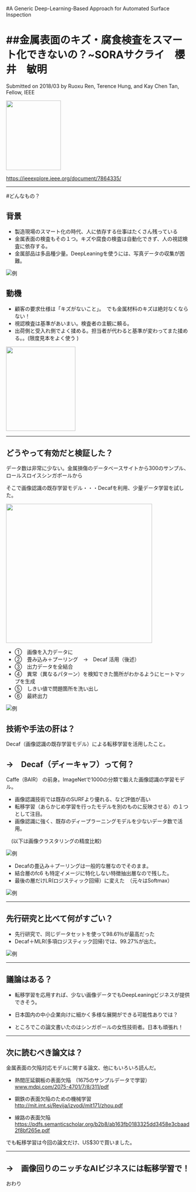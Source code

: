 

#A Generic Deep-Learning-Based Approach
for Automated Surface Inspection

##金属表面のキズ・腐食検査をスマート化できないの？~SORAサクライ　櫻井　敏明
===

Submitted on 2018/03
by Ruoxu Ren, Terence Hung, and Kay Chen Tan, Fellow, IEEE

<img src="https://ieeexplore.ieee.org/mediastore/IEEE/content/freeimages/6221036/8283862/7864335/ren-2668395-small.gif" width="150" height="190" />


https://ieeexplore.ieee.org/document/7864335/

---

#どんなもの？

## 背景

* 製造現場のスマート化の時代、人に依存する仕事はたくさん残っている
* 金属表面の検査もその１つ。キズや腐食の検査は自動化できず、人の視認検査に依存する。
* 金属部品は多品種少量。DeepLeaningを使うには、写真データの収集が困難。

![例](https://image.ibb.co/dd5kM7/scratch01.jpg)


## 動機
* 顧客の要求仕様は「キズがないこと」。　でも金属材料のキズは絶対なくならない！
* 視認検査は基準があいまい。検査者の主観に頼る。
* 出荷側と受入れ側でよく揉める。担当者が代わると基準が変わってまた揉める。。(限度見本をよく使う )

<img src="http://01.gatag.net/img/201506/03l/gatag-00006107.jpg" width="190" height="230" />



---

## どうやって有効だと検証した？

データ数は非常に少ない。金属損傷のデータベースサイトから300のサンプル、ロールスロイスシンガポールから


そこで画像認識の既存学習モデル・・・Decafを利用、少量データ学習を試した。



<img src="http://faculty.neu.edu.cn/yunhyan/Webpage%20for%20article/NEU%20surface%20defect%20database/Fig.1.jpg" width="400" height="380" />




* ①　画像を入力データに
* ②　畳み込み＋プーリング　→　Decaf 活用（後述）
* ③　出力データを全結合
* ④　異常（異なるパターン）を検知できた箇所がわかるようにヒートマップを生成
* ⑤　しきい値で問題箇所を洗い出し
* ⑥　最終出力　　



![例](https://image.ibb.co/bTsnZS/scratch02.jpg)

## 技術や手法の肝は？

Decaf（画像認識の既存学習モデル）による転移学習を活用したこと。

## →　Decaf（ディーキャフ）って何？
Caffe（BAIR） の前身。ImageNetで1000の分類で鍛えた画像認識の学習モデル。

* 画像認識技術では既存のSURFより優れる、など評価が高い 
* 転移学習（あらかじめ学習を行ったモデルを別のものに反映させる）の１つとして注目。
* 画像認識に強く、既存のディープラーニングモデルを少ないデータ数で活用。


　(以下は画像クラスタリングの精度比較)

![例](https://image.ibb.co/eMdEYn/scratch03.jpg)


* Decafの畳込み＋プーリングは一般的な層なのでそのまま。
* 結合層のfc6 も特定イメージに特化しない特徴抽出層なので残した。
* 最後の層だけLR(ロジスティック回帰）に変えた　（元々はSoftmax）

![例](https://image.ibb.co/h3q5ty/scratch02x.jpg)




---

## 先行研究と比べて何がすごい？

* 先行研究で、同じデータセットを使って98.61％が最高だった
* Decaf＋MLR(多項ロジスティック回帰)では、99.27%が出た。

![例](https://image.ibb.co/iLhKzS/scratch04.jpg)

---

## 議論はある？


* 転移学習を応用すれば、少ない画像データでもDeepLeaningビジネスが提供できそう。

* 日本国内の中小企業向けに細かく多様な展開ができる可能性ありでは？

* ところでこの論文書いたのはシンガポールの女性技術者。日本も頑張れ！






---

## 次に読むべき論文は？
金属表面の欠陥対応モデルに関する論文、他にもいろいろ読んだ。

* 熱間圧延鋼板の表面欠陥　(1675のサンプルデータで学習）
www.mdpi.com/2075-4701/7/8/311/pdf

* 鋼鉄の表面欠陥のための機械学習
http://mit.imt.si/Revija/izvodi/mit171/zhou.pdf

* 線路の表面欠陥
https://pdfs.semanticscholar.org/b2b8/ab163fb0183325dd3458e3cbaad2f8bf265e.pdf

でも転移学習は今回の論文だけ、US$30で買いました。

---

## →　画像回りのニッチなAIビジネスには転移学習で！

おわり






